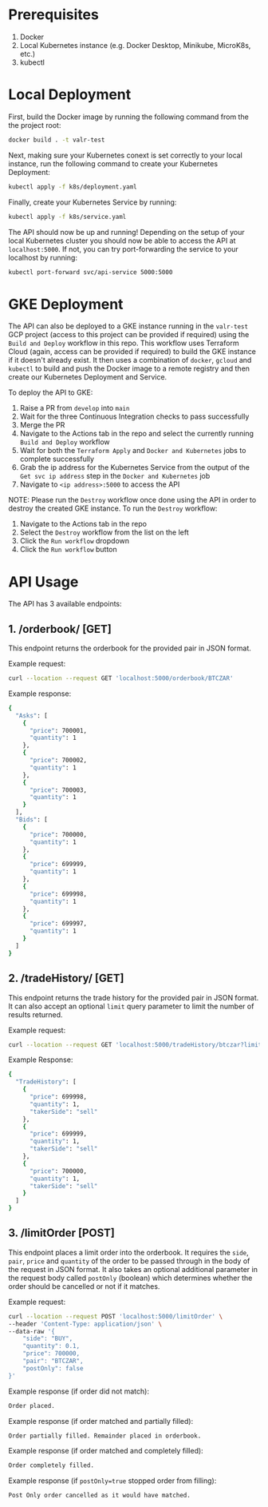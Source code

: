 # Prerequisites
1. Docker
2. Local Kubernetes instance (e.g. Docker Desktop, Minikube, MicroK8s, etc.)
3. kubectl

# Local Deployment
First, build the Docker image by running the following command from the the project root:

```bash
docker build . -t valr-test
```
Next, making sure your Kubernetes conext is set correctly to your local instance, run the following command to create your Kubernetes Deployment:
```bash
kubectl apply -f k8s/deployment.yaml
```
Finally, create your Kubernetes Service by running:
```bash
kubectl apply -f k8s/service.yaml
```
The API should now be up and running! Depending on the setup of your local Kubernetes cluster you should now be able to access the API at `localhost:5000`. If not, you can try port-forwarding the service to your localhost by running:
```bash
kubectl port-forward svc/api-service 5000:5000
```

# GKE Deployment
The API can also be deployed to a GKE instance running in the `valr-test` GCP project (access to this project can be provided if required) using the `Build and Deploy` workflow in this repo. This workflow uses Terraform Cloud (again, access can be provided if required) to build the GKE instance if it doesn't already exist. It then uses a combination of `docker`, `gcloud` and `kubectl` to build and push the Docker image to a remote registry and then create our Kubernetes Deployment and Service.

To deploy the API to GKE:
1. Raise a PR from `develop` into `main`
2. Wait for the three Continuous Integration checks to pass successfully
3. Merge the PR
4. Navigate to the Actions tab in the repo and select the currently running `Build and Deploy` workflow
5. Wait for both the `Terraform Apply` and `Docker and Kubernetes` jobs to complete successfully
6. Grab the ip address for the Kubernetes Service from the output of the `Get svc ip address` step in the `Docker and Kubernetes` job
7. Navigate to `<ip address>:5000` to access the API

NOTE: Please run the `Destroy` workflow once done using the API in order to destroy the created GKE instance. To run the `Destroy` workflow:
1. Navigate to the Actions tab in the repo
2. Select the `Destroy` workflow from the list on the left
3. Click the `Run workflow` dropdown
4. Click the `Run workflow` button

# API Usage
The API has 3 available endpoints:

## 1. /orderbook/<pair> [GET]
This endpoint returns the orderbook for the provided pair in JSON format.

Example request:
```bash
curl --location --request GET 'localhost:5000/orderbook/BTCZAR'
```
Example response:
```bash
{
  "Asks": [
    {
      "price": 700001, 
      "quantity": 1
    }, 
    {
      "price": 700002, 
      "quantity": 1
    }, 
    {
      "price": 700003, 
      "quantity": 1
    }
  ], 
  "Bids": [
    {
      "price": 700000, 
      "quantity": 1
    }, 
    {
      "price": 699999, 
      "quantity": 1
    }, 
    {
      "price": 699998, 
      "quantity": 1
    }, 
    {
      "price": 699997, 
      "quantity": 1
    }
  ]
}
```

## 2. /tradeHistory/<pair> [GET]
This endpoint returns the trade history for the provided pair in JSON format. It can also accept an optional `limit` query parameter to limit the number of results returned.

Example request:
```bash
curl --location --request GET 'localhost:5000/tradeHistory/btczar?limit=3'
```

Example Response:
```bash
{
  "TradeHistory": [
    {
      "price": 699998, 
      "quantity": 1, 
      "takerSide": "sell"
    }, 
    {
      "price": 699999, 
      "quantity": 1, 
      "takerSide": "sell"
    }, 
    {
      "price": 700000, 
      "quantity": 1, 
      "takerSide": "sell"
    }
  ]
}
```

## 3. /limitOrder [POST]
This endpoint places a limit order into the orderbook. It requires the `side`, `pair`, `price` and `quantity` of the order to be passed through in the body of the request in JSON format. It also takes an optional additional parameter in the request body called `postOnly` (boolean) which determines whether the order should be cancelled or not if it matches.

Example request:
```bash
curl --location --request POST 'localhost:5000/limitOrder' \
--header 'Content-Type: application/json' \
--data-raw '{
    "side": "BUY",
    "quantity": 0.1,
    "price": 700000,
    "pair": "BTCZAR",
    "postOnly": false
}'
```
Example response (if order did not match):
```bash
Order placed.
```
Example response (if order matched and partially filled):
```bash
Order partially filled. Remainder placed in orderbook.
```
Example response (if order matched and completely filled):
```bash
Order completely filled.
```
Example response (if `postOnly=true` stopped order from filling):
```bash
Post Only order cancelled as it would have matched.
```
